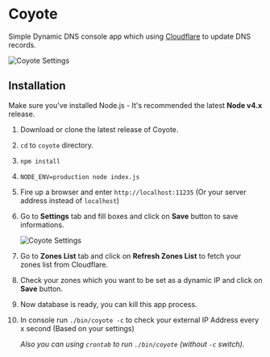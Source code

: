 # Coyote

Simple Dynamic DNS console app which using [Cloudflare](https://cloudflare.com) to update DNS records.

![Coyote Settings](https://cldup.com/kYwNLJXjMx.png)

## Installation

Make sure you've installed Node.js - It's recommended the latest **Node v4.x** release.

1. Download or clone the latest release of Coyote.

1. `cd` to `coyote` directory.

1. `npm install`

1. `NODE_ENV=production node index.js`

1. Fire up a browser and enter `http://localhost:11235` (Or your server address instead of `localhost`)

1. Go to **Settings** tab and fill boxes and click on **Save** button to save informations.

   ![Coyote Settings](https://cldup.com/yo7acQlvEB.png)

1. Go to **Zones List** tab and click on **Refresh Zones List** to fetch your zones list from Cloudflare.

1. Check your zones which you want to be set as a dynamic IP and click on **Save** button.

1. Now database is ready, you can kill this app process.

1. In console run `./bin/coyote -c` to check your external IP Address every x second (Based on your settings)

    *Also you can using `crontab` to run `./bin/coyote` (without `-c` switch).*

    ​
